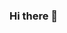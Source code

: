 ### Hi there 👋

<!--
**Goofballuncle0/Goofballuncle0** is a ✨ _special_ ✨ repository because its `README.md` (this file) appears on your GitHub profile.

Here are some ideas to get you started:

- 🔭 I’m currently working on my twitch channel
- 🌱 I’m currently learning to create overlays, transitions, and tools to build my live streams. Also using blender to build an intro. 
- 😄 Pronouns: He/ Him
- ⚡ Fun fact about me: I'm always trying to learn new things and I'm a huge basketball fan!
